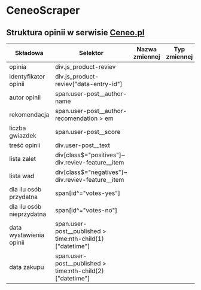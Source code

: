 # CeneoScraper

## Struktura opinii w serwisie [Ceneo.pl](https://www.ceneo.pl/)

|Składowa|Selektor|Nazwa zmiennej|Typ zmiennej|
|--------|--------|--------------|------------|
|opinia|div.js_product-reviev|||
|identyfikator opinii|div.js_product-reviev\["data-entry-id"\]|||
|autor opinii|span.user-post__author-name|||
|rekomendacja|span.user-post__author-recomendation > em|||
|liczba gwiazdek|span.user-post__score|||
|treść opinii|div.user-post__text|||
|lista zalet|div[class$="positives"]~ div.reviev-feature__item|||
|lista wad|div[class$="negatives"]~ div.reviev-feature__item|||
|dla ilu osób przydatna|span[id^="votes-yes"]|||
|dla ilu osób nieprzydatna|span[id^="votes-no"]|||
|data wystawienia opinii|span.user-post__published > time:nth-child(1)["datetime"]|||
|data zakupu|span.user-post__published > time:nth-child(2)["datetime"]|||


